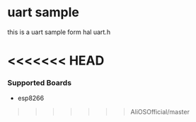 # uart sample
  
this is a uart sample form hal uart.h

<<<<<<< HEAD
=======
### Supported Boards

- esp8266
>>>>>>> AliOSOfficial/master
